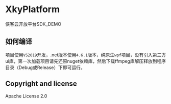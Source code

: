 # XkyPlatform
侠客云开放平台SDK_DEMO

## 如何编译
  
项目使用`VS2019`开发，.net版本使用`4.6.1`版本，纯原生`wpf`项目，没有引入第三方ui库，第一次加载项目请先还原nuget依赖库，然后下载ffmpeg库解压释放到程序目录（Debug或Release）下即可运行。

## Copyright and license

Apache License 2.0
